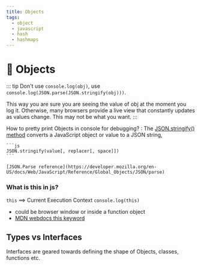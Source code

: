 ```yaml
---
title: Objects
tags:
  - object
  - javascript
  - hash
  - hashmaps
---
```


# :memo: Objects

<TagLinks />

::: tip
Don't use `console.log(obj)`, use `console.log(JSON.parse(JSON.stringify(obj)))`.

This way you are sure you are seeing the value of obj at the moment you log it. Otherwise, many browsers provide a live view that constantly updates as values change. This may not be what you want.
:::

How to pretty print Objects in console for debugging?
: The [JSON.stringify() method](https://developer.mozilla.org/en-US/docs/Web/JavaScript/Reference/Global_Objects/JSON/stringify)
converts a JavaScript object or value to a JSON string,

    ```js
    JSON.stringify(value[, replacer[, space]])
    ```

    [JSON.Parse reference](https://developer.mozilla.org/en-US/docs/Web/JavaScript/Reference/Global_Objects/JSON/parse)

### What is this in js?

`this` ==> Current Execution Context `console.log(this)`

- could be browser window or inside a function object
- [MDN webdocs this keyword](https://developer.mozilla.org/en-US/docs/Web/JavaScript/Reference/Operators/this)

## Types vs Interfaces

Interfaces are geared towards defining the shape of Objects, classes, functions etc.

<Footer />
